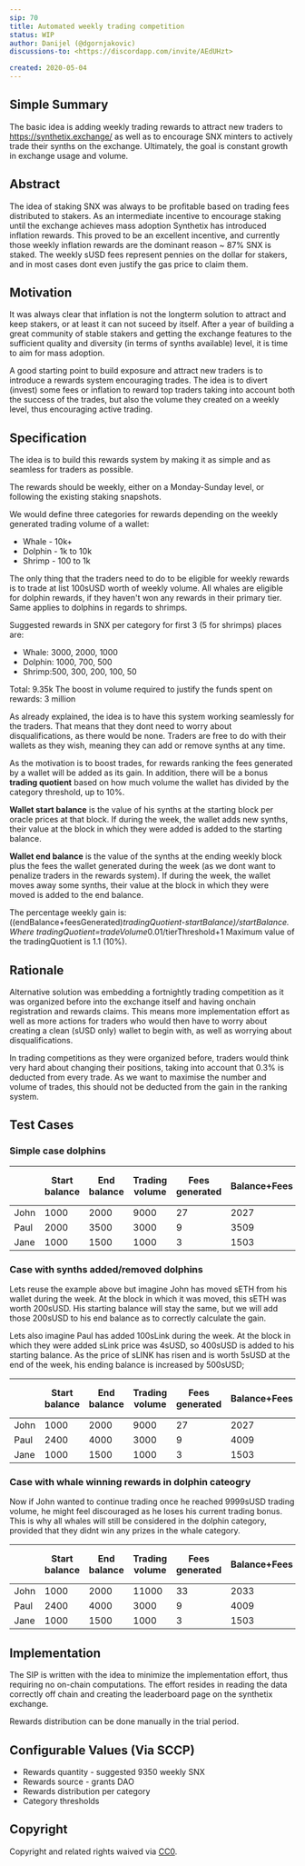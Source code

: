 ```yaml
---
sip: 70
title: Automated weekly trading competition
status: WIP
author: Danijel (@dgornjakovic)
discussions-to: <https://discordapp.com/invite/AEdUHzt>

created: 2020-05-04
---
```


<!--You can leave these HTML comments in your merged SIP and delete the visible duplicate text guides, they will not appear and may be helpful to refer to if you edit it again. This is the suggested template for new SIPs. Note that an SIP number will be assigned by an editor. When opening a pull request to submit your SIP, please use an abbreviated title in the filename, `sip-draft_title_abbrev.md`. The title should be 44 characters or less.-->


## Simple Summary
<!--"If you can't explain it simply, you don't understand it well enough." Provide a simplified and layman-accessible explanation of the SIP.-->
The basic idea is adding weekly trading rewards to attract new traders to https://synthetix.exchange/ as well as to encourage SNX minters to actively trade their synths on the exchange.
Ultimately, the goal is constant growth in exchange usage and volume.

## Abstract
<!--A short (~200 word) description of the technical issue being addressed.-->
The idea of staking SNX was always to be profitable based on trading fees distributed to stakers.
As an intermediate incentive to encourage staking until the exchange achieves mass adoption Synthetix has introduced inflation rewards.
This proved to be an excellent incentive, and currently those weekly inflation rewards are the dominant reason ~ 87% SNX is staked.
The weekly sUSD fees represent pennies on the dollar for stakers, and in most cases dont even justify the gas price to claim them.

## Motivation
<!--The motivation is critical for SIPs that want to change Synthetix. It should clearly explain why the existing protocol specification is inadequate to address the problem that the SIP solves. SIP submissions without sufficient motivation may be rejected outright.-->
It was always clear that inflation is not the longterm solution to attract and keep stakers, or at least it can not suceed by itself.
After a year of building a great community of stable stakers and getting the exchange features to the sufficient quality and diversity (in terms of synths available) level, it is time to aim for mass adoption.

A good starting point to build exposure and attract new traders is to introduce a rewards system encouraging trades.
The idea is to divert (invest) some fees or inflation to reward top traders taking into account both the success of the trades, but also the volume they created on a weekly level, thus encouraging active trading. 

## Specification
<!--The technical specification should describe the syntax and semantics of any new feature.-->
The idea is to build this rewards system by making it as simple and as seamless for traders as possible.

The rewards should be weekly, either on a Monday-Sunday level, or following the existing staking snapshots.

We would define three categories for rewards depending on the weekly generated trading volume of a wallet:
* Whale - 10k+ 
* Dolphin - 1k to 10k
* Shrimp - 100 to 1k

The only thing that the traders need to do to be eligible for weekly rewards is to trade at list 100sUSD worth of weekly volume.
All whales are eligible for dolphin rewards, if they haven't won any rewards in their primary tier.
Same applies to dolphins in regards to shrimps.

Suggested rewards in SNX per category for first 3  (5 for shrimps) places are:
* Whale: 3000, 2000, 1000
* Dolphin: 1000, 700, 500
* Shrimp:500, 300, 200, 100, 50

Total: 9.35k
The boost in volume required to justify the funds spent on rewards: 3 million

As already explained, the idea is to have this system working seamlessly for the traders.
That means that they dont need to worry about disqualifications, as there would be none.
Traders are free to do with their wallets as they wish, meaning they can add or remove synths at any time.

As the motivation is to boost trades, for rewards ranking the fees generated by a wallet will be added as its gain.
In addition, there will be a bonus **trading quotient**  based on how much volume the wallet has divided by the category threshold, up to 10%.

**Wallet start balance** is the value of his synths at the starting block per oracle prices at that block.
If during the week, the wallet adds new synths, their value at the block in which they were added is added to the starting balance.

**Wallet end balance** is the value of the synths at the ending weekly block plus the fees the wallet generated during the week (as we dont want to penalize traders in the rewards system).
If during the week, the wallet moves away some synths, their value at the block in which they were moved is added to the end balance.

The percentage weekly gain is: ((endBalance+feesGenerated)*tradingQuotient-startBalance)/startBalance. 
Where tradingQuotient=tradeVolume*0.01/tierThreshold+1
Maximum value of the tradingQuotient is 1.1 (10%).

## Rationale
<!--The rationale fleshes out the specification by describing what motivated the design and why particular design decisions were made. It should describe alternate designs that were considered and related work, e.g. how the feature is supported in other languages. The rationale may also provide evidence of consensus within the community, and should discuss important objections or concerns raised during discussion.-->
Alternative solution was embedding a fortnightly trading competition as it was organized before into the exchange itself and having onchain registration and rewards claims.
This means more implementation effort as well as more actions for traders who would then have to worry about creating a clean (sUSD only) wallet to begin with, as well as worrying about disqualifications.

In trading competitions as they were organized before, traders would think very hard about changing their positions, taking into account that 0.3% is deducted from every trade.
As we want to maximise the number and volume of trades, this should not be deducted from the gain in the ranking system.  


## Test Cases
<!--Test cases for an implementation are mandatory for SIPs but can be included with the implementation..-->
### Simple case dolphins
|      | Start balance | End balance | Trading volume | Fees generated | Balance+Fees | Bonus(%) | Balance with bonus| Gain   |
|------|---------------|-------------|----------------|----------------|--------------|----------|-------------------|--------|
| John | 1000          | 2000        | 9000           | 27             | 2027         | 9        |    2209.4         | 120.9% |
| Paul | 2000          | 3500        | 3000           | 9              | 3509         | 3        |    3614.3         | 80.7%  |
| Jane | 1000          | 1500        | 1000           | 3              | 1503         | 0        |    1503           | 50.3   |


### Case with synths added/removed dolphins
Lets reuse the example above but imagine John has moved sETH from his wallet during the week.
At the block in which it was moved, this sETH was worth 200sUSD.
His starting balance will stay the same, but we will add those 200sUSD to his end balance as to correctly calculate the gain.

Lets also imagine Paul has added 100sLink during the week. At the block in which they were added sLink price was 4sUSD, so 400sUSD is added to his starting balance.
As the price of sLINK has risen and is worth 5sUSD at the end of the week, his ending balance is increased by 500sUSD;

|      | Start balance | End balance | Trading volume | Fees generated | Balance+Fees | Bonus(%) | Balance with bonus| Gain   |
|------|---------------|-------------|----------------|----------------|--------------|----------|-------------------|--------|
| John | 1000          | 2000        | 9000           | 27             | 2027         | 9        | 		2209.4		 | 120.9% |
| Paul | 2400          | 4000        | 3000           | 9              | 4009         | 3        | 		4129.3		 | 72.05% |
| Jane | 1000          | 1500        | 1000           | 3              | 1503         | 0        | 		1503		 | 50.3%  |


### Case with whale winning rewards in dolphin cateogry
Now if John wanted to continue trading once he reached 9999sUSD trading volume, he might feel discouraged as he loses his current trading bonus.
This is why all whales will still be considered in the dolphin category, provided that they didnt win any prizes in the whale category.

|      | Start balance | End balance | Trading volume | Fees generated | Balance+Fees | Bonus(%) | Balance with bonus| Gain   |
|------|---------------|-------------|----------------|----------------|--------------|----------|-------------------|--------|
| John | 1000          | 2000        | 11000          | 33             | 2033         | 10       | 		2236.3		 | 123.6% |
| Paul | 2400          | 4000        | 3000           | 9              | 4009         | 3        | 		4129.3		 | 72.05% |
| Jane | 1000          | 1500        | 1000           | 3              | 1503         | 0        | 		1503		 | 50.3%  |

## Implementation
<!--The implementations must be completed before any SIP is given status "Implemented", but it need not be completed before the SIP is "Approved". While there is merit to the approach of reaching consensus on the specification and rationale before writing code, the principle of "rough consensus and running code" is still useful when it comes to resolving many discussions of API details.-->
The SIP is written with the idea to minimize the implementation effort, thus requiring no on-chain computations.
The effort resides in reading the data correctly off chain and creating the leaderboard page on the synthetix exchange.

Rewards distribution can be done manually in the trial period.
## Configurable Values (Via SCCP)
<!--Please list all values configurable via SCCP under this implementation.-->
* Rewards quantity - suggested 9350 weekly SNX
* Rewards source - grants DAO
* Rewards distribution per category
* Category thresholds
## Copyright
Copyright and related rights waived via [CC0](https://creativecommons.org/publicdomain/zero/1.0/).
